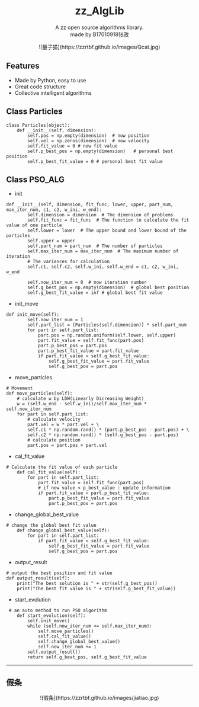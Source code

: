 # <center>zz_AlgLib</center>
<center>A zz open source algorithms library.</center>
<center>made by B17010918张政</center>

<center><p>![量子猫](https://zzrtbf.github.io/images/Qcat.jpg)</p></center>


## Features
* Made by Python, easy to use
* Great code structure
* Collective intelligent algorithms


## Class Particles
```
class Particles(object):
    def __init__(self, dimension): 
        self.pos = np.empty(dimension)  # now position
        self.vel = np.zeros(dimension)  # now velocity
        self.fit_value = 0 # now fit value
        self.p_best_pos = np.empty(dimension)   # personal best position
        self.p_best_fit_value = 0 # personal best fit value
```

## Class PSO_ALG
* init
```
def __init__(self, dimension, fit_func, lower, upper, part_num, max_iter_num, c1, c2, w_ini, w_end):
        self.dimension = dimension  # The dimension of problems
        self.fit_func = fit_func  # The function to calculate the fit value of one particle
        self.lower = lower  # The upper bound and lower bound of the particles
        self.upper = upper
        self.part_num = part_num  # The number of particles
        self.max_iter_num = max_iter_num  # The maximum number of iteration
        # The variances for calculation
        self.c1, self.c2, self.w_ini, self.w_end = c1, c2, w_ini, w_end
        
        self.now_iter_num = 0  # now iteration number
        self.g_best_pos = np.empty(dimension)  # global best position
        self.g_best_fit_value = inf # global best fit value
```
* init_move
```
def init_move(self):
        self.now_iter_num = 1
        self.part_list = [Particles(self.dimension)] * self.part_num
        for part in self.part_list:
            part.pos = np.random.uniform(self.lower, self.upper)
            part.fit_value = self.fit_func(part.pos)
            part.p_best_pos = part.pos
            part.p_best_fit_value = part.fit_value
            if part.fit_value < self.g_best_fit_value:
                self.g_best_fit_value = part.fit_value
                self.g_best_pos = part.pos
```

* move_particles
```
# Movement
def move_particles(self):
    # calculate w by LDW(Linearly Dicreasing Weight)
    w = (self.w_end - self.w_ini)/self.max_iter_num * self.now_iter_num
    for part in self.part_list:
        # calculate velocity
        part.vel = w * part.vel + \
        self.c1 * np.random.rand() * (part.p_best_pos - part.pos) + \
        self.c2 * np.random.rand() * (self.g_best_pos - part.pos)
        # calculate position
        part.pos = part.pos + part.vel
```

* cal_fit_value
```
# Calculate the fit value of each particle
    def cal_fit_value(self):
        for part in self.part_list:
            part.fit_value = self.fit_func(part.pos)
            # if now value < p_best_value : update information
            if part.fit_value < part.p_best_fit_value:
                part.p_best_fit_value = part.fit_value
                part.p_best_pos = part.pos
```

* change_global_best_value
```
# change the global best fit value
    def change_global_best_value(self):
        for part in self.part_list:
            if part.fit_value < self.g_best_fit_value:
                self.g_best_fit_value = part.fit_value
                self.g_best_pos = part.pos
```
* output_result
```
# output the best position and fit value
def output_result(self):
    print("The best solution is " + str(self.g_best_pos))
    print("The best fit value is " + str(self.g_best_fit_value))
```
* start_evolution
```
 # an auto method to run PSO algorithm
    def start_evolution(self):
        self.init_move()
        while (self.now_iter_num <= self.max_iter_num):
            self.move_particles()
            self.cal_fit_value()
            self.change_global_best_value()
            self.now_iter_num += 1
        self.output_result()
        return self.g_best_pos, self.g_best_fit_value
```

---

## 假条
<center><p>![假条](https://zzrtbf.github.io/images/jiatiao.jpg)</p></center>